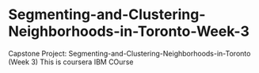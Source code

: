 # Segmenting-and-Clustering-Neighborhoods-in-Toronto-Week-3
Capstone Project: Segmenting-and-Clustering-Neighborhoods-in-Toronto (Week 3)
This is coursera IBM COurse

